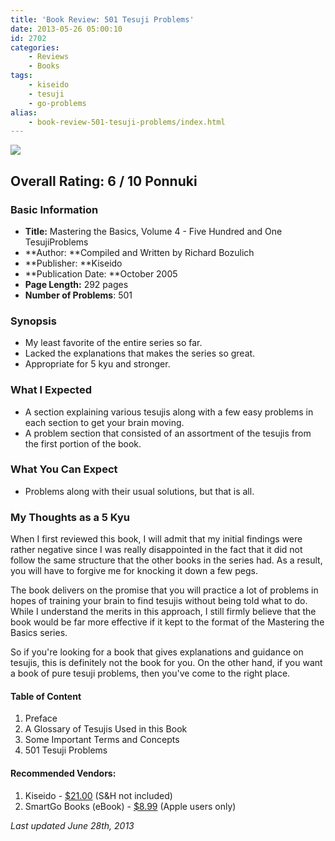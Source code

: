 ```yaml
---
title: 'Book Review: 501 Tesuji Problems'
date: 2013-05-26 05:00:10
id: 2702
categories:
	- Reviews
	- Books
tags:
	- kiseido
	- tesuji
	- go-problems
alias:
	- book-review-501-tesuji-problems/index.html
---
```


![](/images/2013/05/mtb4cover.jpg)

## Overall Rating: 6 / 10 Ponnuki

### Basic Information

*   **Title:** Mastering the Basics, Volume 4 - Five Hundred and One TesujiProblems
*   **Author: **Compiled and Written by Richard Bozulich
*   **Publisher: **Kiseido
*   **Publication Date: **October 2005
*   **Page Length:** 292 pages
*   **Number of Problems**: 501

### Synopsis

*   My least favorite of the entire series so far.
*   Lacked the explanations that makes the series so great.
*   Appropriate for 5 kyu and stronger.
<!--more-->

### What I Expected

*   A section explaining various tesujis along with a few easy problems in each section to get your brain moving.
*   A problem section that consisted of an assortment of the tesujis from the first portion of the book.

### What You Can Expect

*   <span style="line-height: 13px;">Problems along with their usual solutions, but that is all.</span>

### My Thoughts as a 5 Kyu

When I first reviewed this book, I will admit that my initial findings were rather negative since I was really disappointed in the fact that it did not follow the same structure that the other books in the series had. As a result, you will have to forgive me for knocking it down a few pegs.

The book delivers on the promise that you will practice a lot of problems in hopes of training your brain to find tesujis without being told what to do. While I understand the merits in this approach, I still firmly believe that the book would be far more effective if it kept to the format of the Mastering the Basics series.

So if you're looking for a book that gives explanations and guidance on tesujis, this is definitely not the book for you. On the other hand, if you want a book of pure tesuji problems, then you've come to the right place.

#### Table of Content

1.  Preface
2.  A Glossary of Tesujis Used in this Book
3.  Some Important Terms and Concepts
4.  501 Tesuji Problems

#### Recommended Vendors:

1.  Kiseido - [$21.00](http://www.kiseido.com/go_books.htm "Kiseido Order Form") (S&amp;H not included)
2.  SmartGo Books (eBook) - [$8.99](http://www.smartgo.com/booksbycategory.htm) (Apple users only)

_Last updated June 28th, 2013_